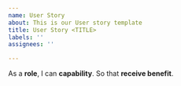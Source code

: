 ```yaml
---
name: User Story
about: This is our User story template
title: User Story <TITLE>
labels: ''
assignees: ''

---
```


As a **role**, I can **capability**. So that **receive benefit**.
